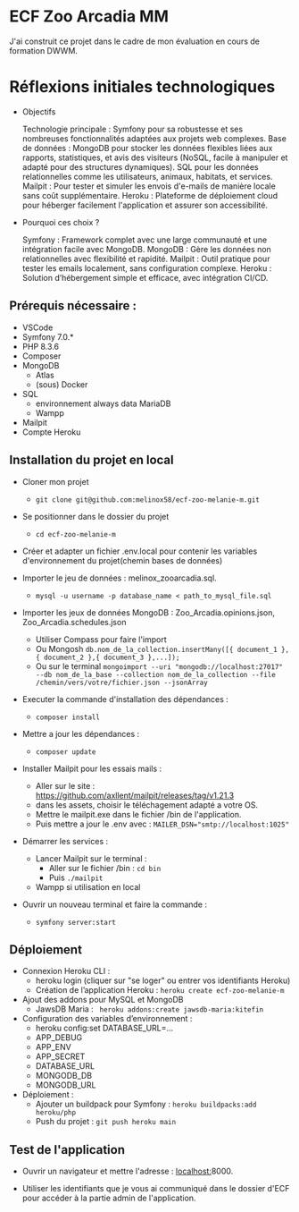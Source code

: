 # ECF Zoo Arcadia MM
J'ai construit ce projet dans le cadre de mon évaluation en cours de formation DWWM.

# Réflexions initiales technologiques

- Objectifs

    Technologie principale : Symfony pour sa robustesse et ses nombreuses fonctionnalités adaptées aux projets web complexes.
    Base de données :
        MongoDB pour stocker les données flexibles liées aux rapports, statistiques, et avis des visiteurs (NoSQL, facile à manipuler et adapté pour des structures dynamiques).
        SQL pour les données relationnelles comme les utilisateurs, animaux, habitats, et services.
    Mailpit : Pour tester et simuler les envois d'e-mails de manière locale sans coût supplémentaire.
    Heroku : Plateforme de déploiement cloud pour héberger facilement l'application et assurer son accessibilité.

- Pourquoi ces choix ?

    Symfony : Framework complet avec une large communauté et une intégration facile avec MongoDB.
    MongoDB : Gère les données non relationnelles avec flexibilité et rapidité.
    Mailpit : Outil pratique pour tester les emails localement, sans configuration complexe.
    Heroku : Solution d’hébergement simple et efficace, avec intégration CI/CD.

## Prérequis nécessaire :
- VSCode
- Symfony 7.0.*
- PHP 8.3.6
- Composer
- MongoDB
    - Atlas
    - (sous) Docker
- SQL
    - environnement always data MariaDB
    - Wampp
- Mailpit
- Compte Heroku

## Installation du projet en local
- Cloner mon projet
    - ```git clone git@github.com:melinox58/ecf-zoo-melanie-m.git```

- Se positionner dans le dossier du projet
    - ```cd ecf-zoo-melanie-m```

- Créer et adapter un fichier .env.local pour contenir les variables d'environnement du projet(chemin bases de données)

- Importer le jeu de données : melinox_zooarcadia.sql.
    - ```mysql -u username -p database_name < path_to_mysql_file.sql```

- Importer les jeux de données MongoDB : Zoo_Arcadia.opinions.json, Zoo_Arcadia.schedules.json
    - Utiliser Compass pour faire l'import
    - Ou Mongosh ```db.nom_de_la_collection.insertMany([{ document_1 },{ document_2 },{ document_3 },...]);```
    - Ou sur le terminal ```mongoimport --uri "mongodb://localhost:27017" --db nom_de_la_base --collection nom_de_la_collection --file /chemin/vers/votre/fichier.json --jsonArray```

- Executer la commande d'installation des dépendances :
    - ```composer install```

- Mettre a jour les dépendances :
    - ```composer update```

- Installer Mailpit pour les essais mails :
    - Aller sur le site : https://github.com/axllent/mailpit/releases/tag/v1.21.3
    - dans les assets, choisir le téléchagement adapté a votre OS.
    - Mettre le mailpit.exe dans le fichier /bin de l'application.
    - Puis mettre a jour le .env avec : ```MAILER_DSN="smtp://localhost:1025"```

- Démarrer les services :
    - Lancer Mailpit sur le terminal :
        - Aller sur le fichier /bin : ```cd bin```
        - Puis ```./mailpit```
    - Wampp si utilisation en local
- Ouvrir un nouveau terminal et faire la commande :
    - ```symfony server:start```

## Déploiement
- Connexion Heroku CLI : 
    - heroku login (cliquer sur "se loger" ou entrer vos identifiants Heroku)
    - Création de l’application Heroku :
    ```heroku create ecf-zoo-melanie-m```
- Ajout des addons pour MySQL et MongoDB
    - JawsDB Maria : ``` heroku addons:create jawsdb-maria:kitefin```
- Configuration des variables d’environnement :
    - heroku config:set DATABASE_URL=...
    - APP_DEBUG
    - APP_ENV
    - APP_SECRET
    - DATABASE_URL
    - MONGODB_DB
    - MONGODB_URL
- Déploiement :
    - Ajouter un buildpack pour Symfony :
    ```heroku buildpacks:add heroku/php```
    - Push du projet :
    ```git push heroku main```

## Test de l'application
- Ouvrir un navigateur et mettre l'adresse : [localhost:](http://127.0.0.1:8000/)8000.

- Utiliser les identifiants que je vous ai communiqué dans le dossier d'ECF pour accéder à la partie admin de l'application.